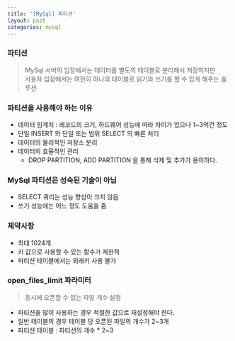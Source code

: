 ```yaml
---
title: '[MySql] 파티션'
layout: post
categories: mysql
---
```


### 파티션
> MySql 서버의 입장에서는 데이터를 별도의 테이블로 분리해서 저장하지만   
사용자 입장에서는 여전히 하나의 테이블로 읽기와 쓰기를 할 수 있게 해주는 솔루션

### 파티션을 사용해야 하는 이유
- 데이터 임계치 : 레코드의 크기, 하드웨어 성능에 따라 차이가 있으나 1~3억건 정도
- 단일 INSERT 와 단일 또는 범위 SELECT 의 빠른 처리
- 데이터의 물리적인 저장소 분리
- 데이터의 효율적인 관리
    - DROP PARTITION, ADD PARTITION 을 통해 삭제 및 추가가 용이하다.

### MySql 파티션은 성숙된 기술이 아님
- SELECT 쿼리는 성능 향상이 크지 않음
- 쓰기 성능에는 어느 정도 도움을 줌

### 제약사항
- 최대 1024개
- 키 값으로 사용할 수 있는 함수가 제한적
- 파티션 테이블에서는 외래키 사용 불가

### open_files_limit 파라미터
> 동시에 오픈할 수 있는 파일 개수 설정

- 파티션을 많이 사용하는 경우 적절한 값으로 재설정해야 한다.
- 일반 테이블의 경우 테이블 당 오픈된 파일의 개수가 2~3개
- 파티션 테이블 : 파티션의 개수 * 2~3

